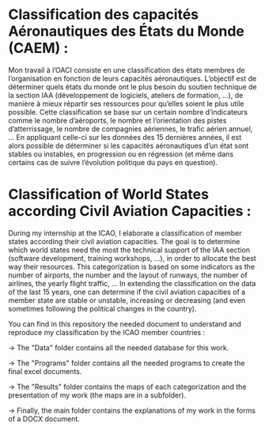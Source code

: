 # Classification des capacités Aéronautiques des États du Monde (CAEM) :

  Mon travail à l’OACI consiste en une classification des états membres de l’organisation en fonction de leurs capacités aéronautiques. L’objectif est de déterminer quels états du monde ont le plus besoin du soutien technique de la section IAA (développement de logiciels, ateliers de formation, …), de manière à mieux répartir ses ressources pour qu’elles soient le plus utile possible. Cette classification se base sur un certain nombre d’indicateurs comme le nombre d’aéroports, le nombre et l’orientation des pistes d’atterrissage, le nombre de compagnies aériennes, le trafic aérien annuel, … 
  En appliquant celle-ci sur les données des 15 dernières années, il est alors possible de déterminer si les capacités aéronautiques d’un état sont stables ou instables, en progression ou en régression (et même dans certains cas de suivre l’évolution politique du pays en question).


# Classification of World States according Civil Aviation Capacities :

  During my internship at the ICAO, I elaborate a classification of member states according their civil aviation capacities. The goal is to determine which world states need the most the technical support of the IAA section (software development, training workshops, …), in order to allocate the best way their resources. This categorization is based on some indicators as the number of airports, the number and the layout of runways, the number of airlines, the yearly flight traffic, …
  In extending the classification on the data of the last 15 years, one can determine if the civil aviation capacities of a member state are stable or unstable, increasing or decreasing (and even sometimes following the political changes in the country).

You can find in this repository the needed document to understand and reproduce my classification by the ICAO member countries :

-> The "Data" folder contains all the needed database for this work.

-> The "Programs" folder contains all the needed programs to create the final excel documents.

-> The "Results" folder contains the maps of each categorization and the presentation of my work (the maps are in a subfolder).

-> Finally, the main folder contains the explanations of my work in the forms of a DOCX document.
